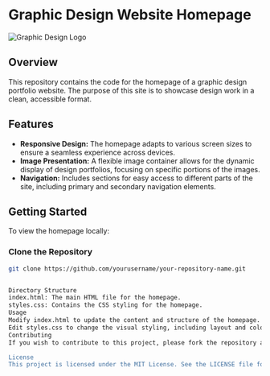 # Graphic Design Website Homepage

![Graphic Design Logo](path/to/logo.png)  <!-- Optional: Replace with your logo -->

## Overview

This repository contains the code for the homepage of a graphic design portfolio website. The purpose of this site is to showcase design work in a clean, accessible format.

## Features

- **Responsive Design:** The homepage adapts to various screen sizes to ensure a seamless experience across devices.
- **Image Presentation:** A flexible image container allows for the dynamic display of design portfolios, focusing on specific portions of the images.
- **Navigation:** Includes sections for easy access to different parts of the site, including primary and secondary navigation elements.

## Getting Started

To view the homepage locally:

### Clone the Repository

```bash
git clone https://github.com/yourusername/your-repository-name.git


Directory Structure
index.html: The main HTML file for the homepage.
styles.css: Contains the CSS styling for the homepage.
Usage
Modify index.html to update the content and structure of the homepage.
Edit styles.css to change the visual styling, including layout and colors.
Contributing
If you wish to contribute to this project, please fork the repository and submit a pull request with your changes. Ensure that your modifications are tested and adhere to the project's style guidelines.

License
This project is licensed under the MIT License. See the LICENSE file for details.
